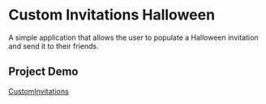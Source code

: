 # Custom Invitations Halloween

A simple application that allows the user to populate a Halloween invitation and send it to their friends.

## Project Demo
[CustomInvitations](https://test.com)